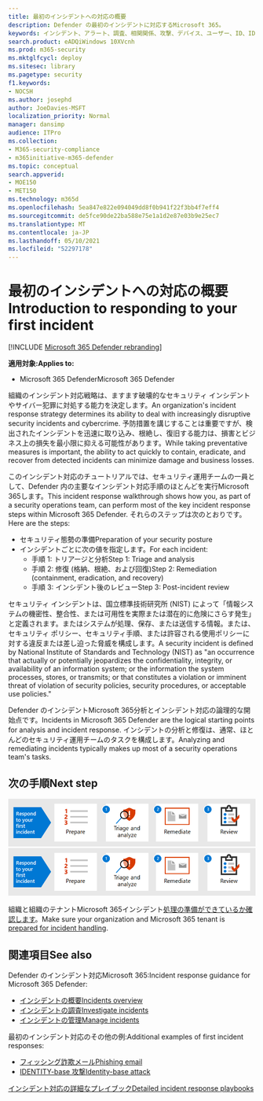 ```yaml
---
title: 最初のインシデントへの対応の概要
description: Defender の最初のインシデントに対応するMicrosoft 365。
keywords: インシデント、アラート、調査、相関関係、攻撃、デバイス、ユーザー、ID、ID、メールボックス、電子メール、365、microsoft、m365、インシデント対応、サイバー攻撃
search.product: eADQiWindows 10XVcnh
ms.prod: m365-security
ms.mktglfcycl: deploy
ms.sitesec: library
ms.pagetype: security
f1.keywords:
- NOCSH
ms.author: josephd
author: JoeDavies-MSFT
localization_priority: Normal
manager: dansimp
audience: ITPro
ms.collection:
- M365-security-compliance
- m365initiative-m365-defender
ms.topic: conceptual
search.appverid:
- MOE150
- MET150
ms.technology: m365d
ms.openlocfilehash: 5ea847e822e094049dd8f0b941f22f3bb4f7eff4
ms.sourcegitcommit: de5fce90de22ba588e75e1a1d2e87e03b9e25ec7
ms.translationtype: MT
ms.contentlocale: ja-JP
ms.lasthandoff: 05/10/2021
ms.locfileid: "52297178"
---
```

# <a name="introduction-to-responding-to-your-first-incident"></a><span data-ttu-id="10b73-104">最初のインシデントへの対応の概要</span><span class="sxs-lookup"><span data-stu-id="10b73-104">Introduction to responding to your first incident</span></span>

[!INCLUDE [Microsoft 365 Defender rebranding](../includes/microsoft-defender.md)]

<span data-ttu-id="10b73-105">**適用対象:**</span><span class="sxs-lookup"><span data-stu-id="10b73-105">**Applies to:**</span></span>
- <span data-ttu-id="10b73-106">Microsoft 365 Defender</span><span class="sxs-lookup"><span data-stu-id="10b73-106">Microsoft 365 Defender</span></span>

<span data-ttu-id="10b73-107">組織のインシデント対応戦略は、ますます破壊的なセキュリティ インシデントやサイバー犯罪に対処する能力を決定します。</span><span class="sxs-lookup"><span data-stu-id="10b73-107">An organization's incident response strategy determines its ability to deal with increasingly disruptive security incidents and cybercrime.</span></span> <span data-ttu-id="10b73-108">予防措置を講じすることは重要ですが、検出されたインシデントを迅速に取り込み、根絶し、復旧する能力は、損害とビジネス上の損失を最小限に抑える可能性があります。</span><span class="sxs-lookup"><span data-stu-id="10b73-108">While taking preventative measures is important, the ability to act quickly to contain, eradicate, and recover from detected incidents can minimize damage and business losses.</span></span>

<span data-ttu-id="10b73-109">このインシデント対応のチュートリアルでは、セキュリティ運用チームの一員として、Defender 内の主要なインシデント対応手順のほとんどを実行Microsoft 365します。</span><span class="sxs-lookup"><span data-stu-id="10b73-109">This incident response walkthrough shows how you, as part of a security operations team, can perform most of the key incident response steps within Microsoft 365 Defender.</span></span> <span data-ttu-id="10b73-110">それらのステップは次のとおりです。</span><span class="sxs-lookup"><span data-stu-id="10b73-110">Here are the steps:</span></span>

- <span data-ttu-id="10b73-111">セキュリティ態勢の準備</span><span class="sxs-lookup"><span data-stu-id="10b73-111">Preparation of your security posture</span></span>
- <span data-ttu-id="10b73-112">インシデントごとに次の値を指定します。</span><span class="sxs-lookup"><span data-stu-id="10b73-112">For each incident:</span></span>
  - <span data-ttu-id="10b73-113">手順 1: トリアージと分析</span><span class="sxs-lookup"><span data-stu-id="10b73-113">Step 1: Triage and analysis</span></span>
  - <span data-ttu-id="10b73-114">手順 2: 修復 (格納、根絶、および回復)</span><span class="sxs-lookup"><span data-stu-id="10b73-114">Step 2: Remediation (containment, eradication, and recovery)</span></span>
  - <span data-ttu-id="10b73-115">手順 3: インシデント後のレビュー</span><span class="sxs-lookup"><span data-stu-id="10b73-115">Step 3: Post-incident review</span></span>

<span data-ttu-id="10b73-116">セキュリティ インシデントは、国立標準技術研究所 (NIST) によって「情報システムの機密性、整合性、または可用性を実際または潜在的に危険にさらす発生」と定義されます。またはシステムが処理、保存、または送信する情報。または、セキュリティ ポリシー、セキュリティ手順、または許容される使用ポリシーに対する違反または差し迫った脅威を構成します。</span><span class="sxs-lookup"><span data-stu-id="10b73-116">A security incident is defined by National Institute of Standards and Technology (NIST) as "an occurrence that actually or potentially jeopardizes the confidentiality, integrity, or availability of an information system; or the information the system processes, stores, or transmits; or that constitutes a violation or imminent threat of violation of security policies, security procedures, or acceptable use policies."</span></span>

<span data-ttu-id="10b73-117">Defender のインシデントMicrosoft 365分析とインシデント対応の論理的な開始点です。</span><span class="sxs-lookup"><span data-stu-id="10b73-117">Incidents in Microsoft 365 Defender are the logical starting points for analysis and incident response.</span></span> <span data-ttu-id="10b73-118">インシデントの分析と修復は、通常、ほとんどのセキュリティ運用チームのタスクを構成します。</span><span class="sxs-lookup"><span data-stu-id="10b73-118">Analyzing and remediating incidents typically makes up most of a security operations team's tasks.</span></span>

## <a name="next-step"></a><span data-ttu-id="10b73-119">次の手順</span><span class="sxs-lookup"><span data-stu-id="10b73-119">Next step</span></span>

<span data-ttu-id="10b73-120">[![組織とテナントをMicrosoft 365する](../../media/first-incident-overview/first-incident-path.png)](first-incident-prepare.md)</span><span class="sxs-lookup"><span data-stu-id="10b73-120">[![Prepare your organization and Microsoft 365 tenant](../../media/first-incident-overview/first-incident-path.png)](first-incident-prepare.md)</span></span>

<span data-ttu-id="10b73-121">組織と組織のテナントMicrosoft 365インシデント[処理の準備ができているか確認します](first-incident-prepare.md)。</span><span class="sxs-lookup"><span data-stu-id="10b73-121">Make sure your organization and Microsoft 365 tenant is [prepared for incident handling](first-incident-prepare.md).</span></span>

## <a name="see-also"></a><span data-ttu-id="10b73-122">関連項目</span><span class="sxs-lookup"><span data-stu-id="10b73-122">See also</span></span>

<span data-ttu-id="10b73-123">Defender のインシデント対応Microsoft 365:</span><span class="sxs-lookup"><span data-stu-id="10b73-123">Incident response guidance for Microsoft 365 Defender:</span></span>

- [<span data-ttu-id="10b73-124">インシデントの概要</span><span class="sxs-lookup"><span data-stu-id="10b73-124">Incidents overview</span></span>](incidents-overview.md)
- [<span data-ttu-id="10b73-125">インシデントの調査</span><span class="sxs-lookup"><span data-stu-id="10b73-125">Investigate incidents</span></span>](investigate-incidents.md)
- [<span data-ttu-id="10b73-126">インシデントの管理</span><span class="sxs-lookup"><span data-stu-id="10b73-126">Manage incidents</span></span>](manage-incidents.md)

<span data-ttu-id="10b73-127">最初のインシデント対応のその他の例:</span><span class="sxs-lookup"><span data-stu-id="10b73-127">Additional examples of first incident responses:</span></span>

- [<span data-ttu-id="10b73-128">フィッシング詐欺メール</span><span class="sxs-lookup"><span data-stu-id="10b73-128">Phishing email</span></span>](first-incident-path-phishing.md)
- [<span data-ttu-id="10b73-129">IDENTITY-base 攻撃</span><span class="sxs-lookup"><span data-stu-id="10b73-129">Identity-base attack</span></span>](first-incident-path-identity.md)

[<span data-ttu-id="10b73-130">インシデント対応の詳細なプレイブック</span><span class="sxs-lookup"><span data-stu-id="10b73-130">Detailed incident response playbooks</span></span>](https://docs.microsoft.com/security/compass/incident-response-playbooks)


